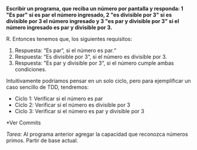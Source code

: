 **Escribir un programa, que reciba un número por pantalla y responda: 1 "Es par" si es par el número ingresado, 2 "es divisible por 3" si es divisible por 3 el número ingresado y 3 "es par y divisible por 3" si el número ingresado es par y divisible por 3.**

R. Entonces tenemos que, los siguientes requisitos:

  1. Respuesta: “Es par“, si el número es par.“
  2. Respuesta: “Es divisible por 3“, si el número es divisible por 3.
  3. Respuesta: "Es par y divisible por 3“, si el número cumple ambas condiciones.

Intuitivamente podríamos pensar en un solo ciclo, pero para ejemplificar un caso sencillo de TDD, tendremos:

- Ciclo 1: Verificar si el número es par
- Ciclo 2: Verificar si el número es divisible por 3
- Ciclo 3: Verificar si el número es par y divisible por 3

*Ver Commits

*Tarea:*
Al programa anterior agregar la capacidad que reconozca números primos. Partir  de base actual.

